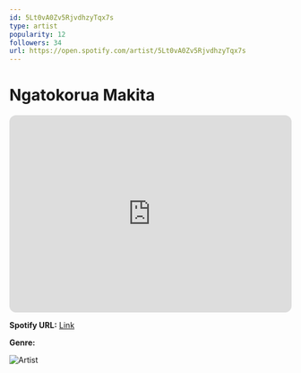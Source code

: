 ```yaml
---
id: 5Lt0vA0Zv5RjvdhzyTqx7s
type: artist
popularity: 12
followers: 34
url: https://open.spotify.com/artist/5Lt0vA0Zv5RjvdhzyTqx7s
---
```

# Ngatokorua Makita

<iframe style="border-radius:12px" src="https://open.spotify.com/embed/artist/5Lt0vA0Zv5RjvdhzyTqx7s" width="100%" height="352" frameBorder="0" allowfullscreen="" allow="autoplay; clipboard-write; encrypted-media; fullscreen; picture-in-picture" loading="lazy"></iframe>

**Spotify URL:** [Link](https://open.spotify.com/artist/5Lt0vA0Zv5RjvdhzyTqx7s)

**Genre:** 

![Artist](https://i.scdn.co/image/ab67616d0000b273e992026e440a4318cf4ac1c4)
